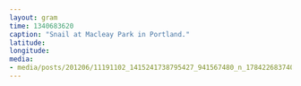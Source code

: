 ```yaml
---
layout: gram
time: 1340683620
caption: "Snail at Macleay Park in Portland."
latitude: 
longitude: 
media:
- media/posts/201206/11191102_1415241738795427_941567480_n_17842268374000351.jpg
---
```

